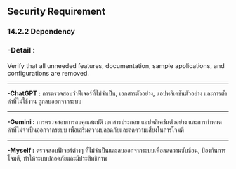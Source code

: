 ## Security Requirement

### 14.2.2 Dependency

### -Detail :
Verify that all unneeded features, documentation, sample applications, and configurations are removed.

---

**-ChatGPT :**
การตรวจสอบว่าฟีเจอร์ที่ไม่จำเป็น, เอกสารตัวอย่าง, แอปพลิเคชันตัวอย่าง และการตั้งค่าที่ไม่ใช้งาน ถูกลบออกจากระบบ

---

**-Gemini :**
การตรวจสอบการลบคุณสมบัติ เอกสารประกอบ แอปพลิเคชันตัวอย่าง และการกำหนดค่าที่ไม่จำเป็นออกจากระบบ เพื่อเสริมความปลอดภัยและลดความเสี่ยงในการโจมตี

---

**-Myself :**
ตรวจสอบฟีเจอร์ต่างๆ ที่ไม่จำเป็นและลบออกจากระบบเพื่อลดความซับซ้อน, ป้องกันการโจมตี, ทำให้ระบบปลอดภัยและมีประสิทธิภาพ
